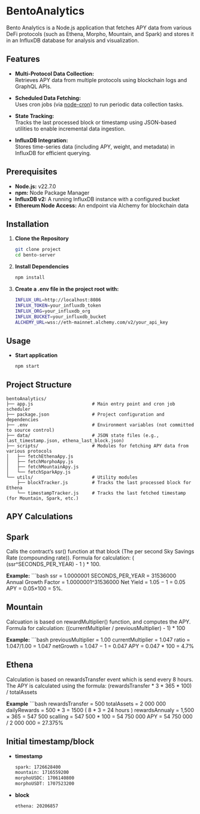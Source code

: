 # BentoAnalytics

Bento Analytics is a Node.js application that fetches APY data from various DeFi protocols (such as Ethena, Morpho, Mountain, and Spark) and stores it in an InfluxDB database for analysis and visualization.

## Features

- **Multi-Protocol Data Collection:**  
  Retrieves APY data from multiple protocols using blockchain logs and GraphQL APIs.
  
- **Scheduled Data Fetching:**  
  Uses cron jobs (via [node-cron](https://www.npmjs.com/package/node-cron)) to run periodic data collection tasks.
  
- **State Tracking:**  
  Tracks the last processed block or timestamp using JSON-based utilities to enable incremental data ingestion.
  
- **InfluxDB Integration:**  
  Stores time-series data (including APY, weight, and metadata) in InfluxDB for efficient querying.

## Prerequisites

- **Node.js:** v22.7.0 
- **npm:** Node Package Manager  
- **InfluxDB v2:** A running InfluxDB instance with a configured bucket  
- **Ethereum Node Access:** An endpoint via Alchemy for blockchain data

## Installation

1. **Clone the Repository**
   ```bash
   git clone project
   cd bento-server

2. **Install Dependencies**
   ```bash
   npm install

3. **Create a .env file in the project root with:**
   ```bash
   INFLUX_URL=http://localhost:8086
   INFLUX_TOKEN=your_influxdb_token
   INFLUX_ORG=your_influxdb_org
   INFLUX_BUCKET=your_influxdb_bucket
   ALCHEMY_URL=wss://eth-mainnet.alchemy.com/v2/your_api_key

## Usage

- **Start application**
   ```bash
   npm start

## Project Structure
    bentoAnalytics/
    ├── app.js                      # Main entry point and cron job scheduler
    ├── package.json                # Project configuration and dependencies
    ├── .env                        # Environment variables (not committed to source control)
    ├── data/                       # JSON state files (e.g., last_timestamp.json, ethena_last_block.json)
    ├── scripts/                    # Modules for fetching APY data from various protocols
    │   ├── fetchEthenaApy.js
    │   ├── fetchMorphoApy.js
    │   ├── fetchMountainApy.js
    │   └── fetchSparkApy.js
    └── utils/                      # Utility modules
        ├── blockTracker.js         # Tracks the last processed block for Ethena
        └── timestampTracker.js     # Tracks the last fetched timestamp (for Mountain, Spark, etc.)

## APY Calculations

## Spark
Calls the contract’s ssr() function at that block (The per second Sky Savings Rate (compounding rate)).
Formula for calculation: ( (ssr^SECONDS_PER_YEAR) - 1 ) * 100. 

**Example:**
    ```bash
    ssr = 1.0000001
    SECONDS_PER_YEAR = 31536000
    Annual Growth Factor = 1.0000001^31536000
    Net Yield = 1.05 − 1 = 0.05
    APY = 0.05×100 = 5%.

## Mountain
Calcuation is based on rewardMultiplier() function, and computes the APY.
Formula for calculation: ((currentMultiplier / previousMultiplier) - 1) * 100

**Example:**
    ```bash
    previousMultiplier = 1.00 
    currentMultiplier = 1.047
    ratio = 1.047/1.00 = 1.047
    netGrowth = 1.047 − 1 = 0.047
    APY = 0.047 * 100 = 4.7%

## Ethena
Calculation is based on rewardsTransfer event which is send every 8 hours.
The APY is calculated using the formula:
(rewardsTransfer * 3 * 365 * 100) / totalAssets

**Example**
    ```bash
    rewardsTransfer = 500
    totalAssets = 2 000 000
    dailyRewards = 500 * 3 = 1500 ( 8 * 3 = 24 hours )
    rewardsAnnualy = 1,500 × 365 = 547 500
    scalling = 547 500 * 100 = 54 750 000
    APY = 54 750 000 / 2 000 000 = 27.375%


## Initial timestamp/block

- **timestamp**
   ```bash
   spark: 1726628400
   mountain: 1716559200
   morphoUSDC: 1706140800
   morphoUSDT: 1707523200

- **block**
   ```bash
   ethena: 20206857